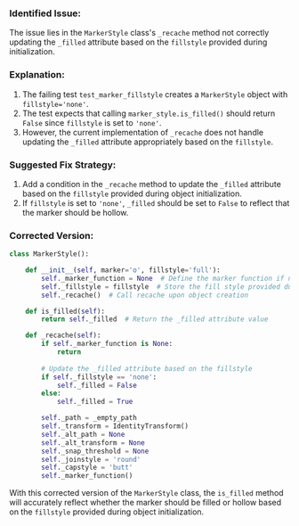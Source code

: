 ### Identified Issue:
The issue lies in the `MarkerStyle` class's `_recache` method not correctly updating the `_filled` attribute based on the `fillstyle` provided during initialization.

### Explanation:
1. The failing test `test_marker_fillstyle` creates a `MarkerStyle` object with `fillstyle='none'`.
2. The test expects that calling `marker_style.is_filled()` should return `False` since `fillstyle` is set to `'none'`.
3. However, the current implementation of `_recache` does not handle updating the `_filled` attribute appropriately based on the `fillstyle`.

### Suggested Fix Strategy:
1. Add a condition in the `_recache` method to update the `_filled` attribute based on the `fillstyle` provided during object initialization.
2. If `fillstyle` is set to `'none'`, `_filled` should be set to `False` to reflect that the marker should be hollow.

### Corrected Version:
```python
class MarkerStyle():

    def __init__(self, marker='o', fillstyle='full'):
        self._marker_function = None  # Define the marker function if needed
        self._fillstyle = fillstyle  # Store the fill style provided during initialization
        self._recache()  # Call recache upon object creation

    def is_filled(self):
        return self._filled  # Return the _filled attribute value

    def _recache(self):
        if self._marker_function is None:
            return
        
        # Update the _filled attribute based on the fillstyle
        if self._fillstyle == 'none':
            self._filled = False
        else:
            self._filled = True

        self._path = _empty_path
        self._transform = IdentityTransform()
        self._alt_path = None
        self._alt_transform = None
        self._snap_threshold = None
        self._joinstyle = 'round'
        self._capstyle = 'butt'
        self._marker_function()
```

With this corrected version of the `MarkerStyle` class, the `is_filled` method will accurately reflect whether the marker should be filled or hollow based on the `fillstyle` provided during object initialization.